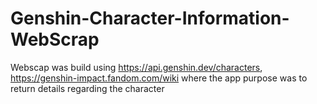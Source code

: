 # Genshin-Character-Information-WebScrap
Webscap was build using https://api.genshin.dev/characters, https://genshin-impact.fandom.com/wiki where the app purpose was to return details regarding the character
